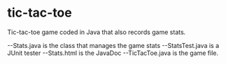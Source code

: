 # tic-tac-toe
Tic-tac-toe game coded in Java that also records game stats.

--Stats.java is the class that manages the game stats
--StatsTest.java is a JUnit tester
--Stats.html is the JavaDoc
--TicTacToe.java is the game file.
